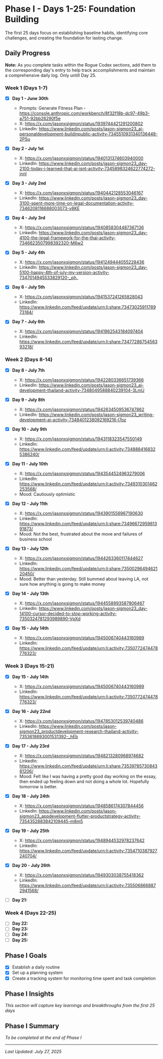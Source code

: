 # Phase I - Days 1-25: Foundation Building

The first 25 days focus on establishing baseline habits, identifying core challenges, and creating the foundation for lasting change.

## Daily Progress

**Note:** As you complete tasks within the Rogue Codex sections, add them to the corresponding day's entry to help track accomplishments and maintain a comprehensive daily log. Only untill Day 25.

### Week 1 (Days 1-7)
- [x] **Day 1 - June 30th**
  - Prompts: Generate Fitness Plan - https://console.anthropic.com/workbench/8f32f18b-dc97-49b3-a751-92bb26290f5e
  - X: https://x.com/jasonxsigmon/status/1939744421291200802
  - LinkedIn: https://www.linkedin.com/posts/jason-sigmon23_ai-personaldevelopment-buildinpublic-activity-7345510931340136448-2PSu

- [x] **Day 2 - July 1st**
  - X: https://x.com/jasonxsigmon/status/1940131374603940000
  - LinkedIn: https://www.linkedin.com/posts/jason-sigmon23_day-2100-today-i-learned-that-ai-isnt-activity-7345898324622774272-jnnl

- [x] **Day 3 - July 2nd**
  - X: https://x.com/jasonxsigmon/status/1940442128553046167
  - LinkedIn: https://www.linkedin.com/posts/jason-sigmon23_day-3100-spent-more-time-on-legal-documentation-activity-7346208116688003073-v8KE

- [x] **Day 4 - July 3rd**
  - X: https://x.com/jasonxsigmon/status/1940858304487367136
  - LinkedIn: https://www.linkedin.com/posts/jason-sigmon23_day-4100-the-legal-framework-for-the-thai-activity-7346623507998392320-M6w2

- [x] **Day 5 - July 4th**
  - X: https://x.com/jasonxsigmon/status/1941249444055228436
  - LinkedIn: https://www.linkedin.com/posts/jason-sigmon23_day-5100-happy-4th-of-july-my-version-activity-7347014945533829120-_ph_

- [x] **Day 6 - July 5th**
  - X: https://x.com/jasonxsigmon/status/1941537241265828043
  - LinkedIn: https://www.linkedin.com/feed/update/urn:li:share:7347302591178973184/

- [x] **Day 7 - July 6th**
  - X: https://x.com/jasonxsigmon/status/1941962543184097404
  - LinkedIn: https://www.linkedin.com/feed/update/urn:li:share:7347728675456393218/

### Week 2 (Days 8-14)
- [x] **Day 8 - July 7th**
  - X: https://x.com/jasonxsigmon/status/1942280336651739366
  - LinkedIn: https://www.linkedin.com/posts/jason-sigmon23_ai-development-thailand-activity-7348049588840239104-3LmU

- [x] **Day 9 - July 8th**
  - X: https://x.com/jasonxsigmon/status/1942634509536747862
  - LinkedIn: https://www.linkedin.com/posts/jason-sigmon23_writing-development-ai-activity-7348401238092169216-l7pz

- [x] **Day 10 - July 9th**
  - X: https://x.com/jasonxsigmon/status/1943118323547550149
  - LinkedIn: https://www.linkedin.com/feed/update/urn:li:activity:7348884168325386240/

- [x] **Day 11 - July 10th**
  - X: https://x.com/jasonxsigmon/status/1943544524963279006
  - LinkedIn: https://www.linkedin.com/feed/update/urn:li:activity:7349310301462253568/
  - Mood: Cautiously optimistic

- [x] **Day 12 - July 11th**
  - X: https://x.com/jasonxsigmon/status/1943901556967190630
  - LinkedIn: https://www.linkedin.com/feed/update/urn:li:share:7349667295981391873/
  - Mood: Not the best, frustrated about the move and failures of business school

- [x] **Day 13 - July 12th**
  - X: https://x.com/jasonxsigmon/status/1944263360117444627
  - LinkedIn: https://www.linkedin.com/feed/update/urn:li:share:7350029649462120450/
  - Mood: Better than yesterday. Still bummed about leaving LA, not sure how anything is going to make money

- [x] **Day 14 - July 13th**
  - X: https://x.com/jasonxsigmon/status/1944558993587806467
  - LinkedIn: https://www.linkedin.com/posts/jason-sigmon23_day-14100-cursor-decided-to-stop-working-activity-7350324781293989890-VpXd

- [x] **Day 15 - July 14th**
  - X: https://x.com/jasonxsigmon/status/1945006740443160989
  - LinkedIn: https://www.linkedin.com/feed/update/urn:li:activity:7350772474478776323/ 

### Week 3 (Days 15-21)
- [x] **Day 15 - July 14th**
  - X: https://x.com/jasonxsigmon/status/1945006740443160989
  - LinkedIn: https://www.linkedin.com/feed/update/urn:li:activity:7350772474478776323/

- [x] **Day 16 - July 22nd**
  - X: https://x.com/jasonxsigmon/status/1947853012539740486
  - LinkedIn: https://www.linkedin.com/posts/jason-sigmon23_productdevelopment-research-thailand-activity-7353618693001531392-_hEb

- [x] **Day 17 - July 23rd**
  - X: https://x.com/jasonxsigmon/status/1948213280968974682
  - LinkedIn: https://www.linkedin.com/feed/update/urn:li:share:7353978573084381206/
  - Mood: Felt like I was having a pretty good day working on the essay, then ended up feeling down and not doing a whole lot. Hopefully tomorrow is better.

- [x] **Day 18 - July 24th**
  - X: https://x.com/jasonxsigmon/status/1948586174307844456
  - LinkedIn: https://www.linkedin.com/posts/jason-sigmon23_appdevelopment-flutter-productstrategy-activity-7354352883842109445-m8m5

- [x] **Day 19 - July 25th**
  - X: https://x.com/jasonxsigmon/status/1948944532978237642
  - LinkedIn: https://www.linkedin.com/feed/update/urn:li:activity:7354710387927240704/

- [x] **Day 20 - July 26th**
  - X: https://x.com/jasonxsigmon/status/1949303038755418362
  - LinkedIn: https://www.linkedin.com/feed/update/urn:li:activity:7355068668872941568/

- [ ] **Day 21:** 

### Week 4 (Days 22-25)
- [ ] **Day 22:**
- [ ] **Day 23:**
- [ ] **Day 24:**
- [ ] **Day 25:** 

## Phase I Goals

- [x] Establish a daily routine
- [x] Set up a planning system
- [x] Create a tracking system for monitoring time spent and task completion

## Phase I Insights

*This section will capture key learnings and breakthroughs from the first 25 days*

## Phase I Summary

*To be completed at the end of Phase I*

---

*Last Updated: July 27, 2025* 